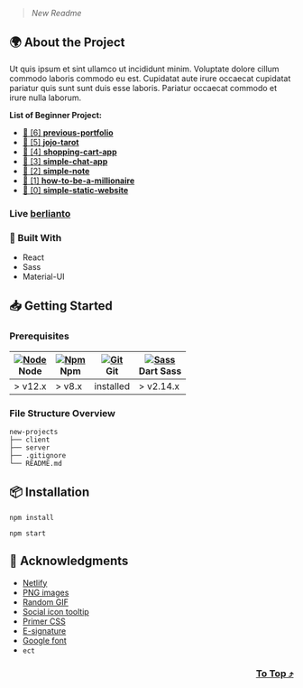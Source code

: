 > _New Readme_



## 🌍 About the Project
Ut quis ipsum et sint ullamco ut incididunt minim. Voluptate dolore cillum commodo laboris commodo eu est. Cupidatat aute irure occaecat cupidatat pariatur quis sunt sunt duis esse laboris. Pariatur occaecat commodo et irure nulla laborum.

**List of Beginner Project:**

- [🚩 [6] **previous-portfolio**](https://github.com/xvferdy/my-portfolio "6") 
- [🚩 [5] **jojo-tarot**](https://github.com/xvferdy/tarot-of-marseilles-sass "5") 
- [🚩 [4] **shopping-cart-app**](https://github.com/xvferdy/shopping-cart-my-ver "4") 
- [🚩 [3] **simple-chat-app**](https://github.com/xvferdy/simple-chat-app "3") 
- [🚩 [2] **simple-note**](https://github.com/xvferdy/simple-note "2") 
- [🚩 [1] **how-to-be-a-millionaire**](https://github.com/xvferdy/how-to-be-a-millionaire "1")
- [🚩 [0] **simple-static-website**](https://github.com/xvferdy/simple-static-website "0") 

### Live [berlianto](https://berlianto.netlify.app/)
### 👀 Built With
- React
- Sass
- Material-UI

## 📥 Getting Started
### Prerequisites
| [<img src="" alt="Node" />](https://nodejs.org/en/download/)</br>Node | [<img src="" alt="Npm" />](https://www.npmjs.com/)</br>Npm | [<img src="" alt="Git" />](https://git-scm.com/downloads)</br>Git | [<img src="" alt="Sass" />](https://sass-lang.com/dart-sass)</br>Dart Sass
| --------- | --------- | --------- | --------- |
| > v12.x | > v8.x | installed | > v2.14.x |
### File Structure Overview
```
new-projects
├── client
├── server
├── .gitignore
└── README.md
```
## 📦 Installation
```
npm install
```
```
npm start
```

## 👏 Acknowledgments
- [Netlify](https://www.netlify.com/)
- [PNG images](https://www.pngfind.com/)
- [Random GIF](https://developers.giphy.com/)
- [Social icon tooltip](https://codepen.io/jonmilner/pen/bfkKF)
- [Primer CSS](https://primer.style/)
- [E-signature](https://signaturely.com/online-signature/)
- [Google font](https://fonts.google.com/)
- `ect`

<h3 align="right">
      <a href="#tarot-of-marseilles-sass">To Top ⤴️</a>
</h3>

